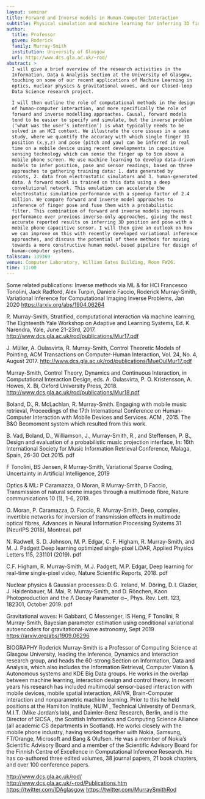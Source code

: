 ```yaml
---
layout: seminar
title: Forward and Inverse models in Human-Computer Interaction
subtitle: Physical simulation and machine learning for inferring 3D finger pose
author:
  title: Professor
  given: Roderick
  family: Murray-Smith
  institution: University of Glasgow
  url: http://www.dcs.gla.ac.uk/~rod/
abstract: >
  I will give a brief overview of the research activities in the
  Information, Data & Analysis Section at the University of Glasgow,
  touching on some of our recent applications of Machine Learning in
  optics, nuclear physics & gravitational waves, and our Closed-loop
  Data Science research project.

  I will then outline the role of computational methods in the design
  of human-computer interaction, and more specifically the role of
  forward and inverse modelling approaches. Causal, forward models
  tend to be easier to specify and simulate, but the inverse problem
  (‘what was the user’s intention’) is what typically needs to be
  solved in an HCI context. We illustrate the core issues in a case
  study, where we quantify the accuracy with which single finger 3D
  position (x,y,z) and pose (pitch and yaw) can be inferred in real
  time on a mobile device using recent developments in capacitive
  sensing technology which can sense the finger up to 5cm above a
  mobile phone screen. We use machine learning to develop data-driven
  models to infer position, pose and sensor readings, based on three
  approaches to gathering training data: 1. data generated by
  robots, 2. data from electrostatic simulators and 3. human-generated
  data. A forward model is trained on this data using a deep
  convolutional network. This emulation can accelerate the
  electrostatic simulation performance with a speedup factor of 2.4
  million. We compare forward and inverse model approaches to
  inference of finger pose and fuse them with a probabilistic
  filter. This combination of forward and inverse models improves
  performance over previous inverse-only approaches, giving the most
  accurate reported results on inferring 3D position and pose with a
  mobile phone capacitive sensor. I will then give an outlook on how
  we can improve on this with recently developed variational inference
  approaches, and discuss the potential of these methods for moving
  towards a more constructive human model-based pipeline for design of
  human-computer systems.
talkscam: 139369
venue: Computer Laboratory, William Gates Building, Room FW26.
time: 11:00
---
```


Some related publications: Inverse methods via ML & for HCI Francesco Tonolini, Jack Radford, Alex Turpin, Daniele Faccio, Roderick Murray-Smith, Variational Inference for Computational Imaging Inverse Problems, Jan 2020 https://arxiv.org/abs/1904.06264

R. Murray-Smith, Stratified, computational interaction via machine learning, The Eighteenth Yale Workshop on Adaptive and Learning Systems, Ed. K. Narendra, Yale, June 21-23rd, 2017. http://www.dcs.gla.ac.uk/rod/publications/Mur17.pdf

J. Müller, A. Oulasvirta, R. Murray-Smith, Control Theoretic Models of Pointing, ACM Transactions on Computer-Human Interaction, Vol. 24, No. 4, August 2017. http://www.dcs.gla.ac.uk/rod/publications/MueOulMur17.pdf

Murray-Smith, Control Theory, Dynamics and Continuous Interaction, in Computational Interaction Design, eds. A. Oulasvirta, P. O. Kristensson, A. Howes, X. Bi, Oxford University Press, 2018. http://www.dcs.gla.ac.uk/rod/publications/Mur18.pdf

Boland, D., R. McLachlan, R. Murray-Smith. Engaging with mobile music retrieval, Proceedings of the 17th International Conference on Human-Computer Interaction with Mobile Devices and Services. ACM , 2015. The B&O Beomoment system which resulted from this work.

B. Vad, Boland, D., Williamson, J., Murray-Smith, R., and Steffensen, P. B., Design and evaluation of a probabilistic music projection interface, In: 16th International Society for Music Information Retrieval Conference, Malaga, Spain, 26-30 Oct 2015. pdf

F Tonolini, BS Jensen, R Murray-Smith, Variational Sparse Coding, Uncertainty in Artificial Intelligence, 2019

Optics & ML: P Caramazza, O Moran, R Murray-Smith, D Faccio, Transmission of natural scene images through a multimode fibre, Nature communications 10 (1), 1-6, 2019.

O. Moran, P. Caramazza, D. Faccio, R. Murray-Smith, Deep, complex, invertible networks for inversion of transmission effects in multimode optical fibres, Advances in Neural Information Processing Systems 31 (NeurIPS 2018), Montreal. pdf

N. Radwell, S. D. Johnson, M. P. Edgar, C. F. Higham, R. Murray-Smith, and M. J. Padgett Deep learning optimized single-pixel LiDAR, Applied Physics Letters 115, 231101 (2019). pdf

C.F. Higham, R. Murray-Smith, M.J. Padgett, M.P. Edgar, Deep learning for real-time single-pixel video, Nature Scientific Reports, 2018. pdf

Nuclear physics & Gaussian processes: D. G. Ireland, M. Döring, D. I. Glazier, J. Haidenbauer, M. Mai, R. Murray-Smith, and D. Rönchen, Kaon Photoproduction and the Λ Decay Parameter α−, Phys. Rev. Lett. 123, 182301, October 2019. pdf

Gravitational waves: H Gabbard, C Messenger, IS Heng, F Tonolini, R Murray-Smith, Bayesian parameter estimation using conditional variational autoencoders for gravitational-wave astronomy, Sept 2019 https://arxiv.org/abs/1909.06296

BIOGRAPHY Roderick Murray-Smith is a Professor of Computing Science at Glasgow University, leading the Inference, Dynamics and Interaction research group, and heads the 60-strong Section on Information, Data and Analysis, which also includes the Information Retrieval, Computer Vision & Autonomous systems and KDE Big Data groups. He works in the overlap between machine learning, interaction design and control theory. In recent years his research has included multimodal sensor-based interaction with mobile devices, mobile spatial interaction, AR/VR, Brain-Computer interaction and nonparametric machine learning. Prior to this he held positions at the Hamilton Institute, NUIM , Technical University of Denmark, M.I.T. (Mike Jordan’s lab), and Daimler-Benz Research, Berlin, and is the Director of SICSA , the Scottish Informatics and Computing Science Alliance (all academic CS departments in Scotland). He works closely with the mobile phone industry, having worked together with Nokia, Samsung, FT/Orange, Microsoft and Bang & Olufsen. He was a member of Nokia’s Scientific Advisory Board and a member of the Scientific Advisory Board for the Finnish Centre of Excellence in Computational Inference Research. He has co-authored three edited volumes, 38 journal papers, 21 book chapters, and over 100 conference papers.

http://www.dcs.gla.ac.uk/rod/ http://www.dcs.gla.ac.uk/~rod/Publications.htm https://twitter.com/IDAglasgow https://twitter.com/MurraySmithRod

